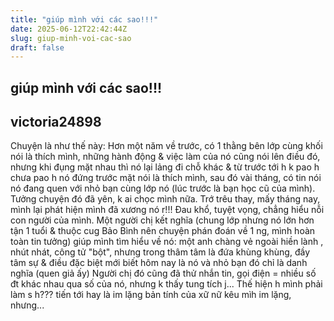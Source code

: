 ```yaml
---
title: "giúp mình với các sao!!!"
date: 2025-06-12T22:42:44Z
slug: giup-minh-voi-cac-sao
draft: false
---
```


## giúp mình với các sao!!!

## victoria24898

Chuyện là như thế này:
Hơn một năm về trước, có 1 thằng bên lớp cùng khối nói là thích mình, những hành động & việc làm của nó cũng nói lên điều đó, nhưng khi đụng mặt nhau thì nó lại lảng đi chỗ khác & từ trước tới h k pao h chưa pao h nó đứng trước mặt nói là thích mình, sau đó vài tháng, có tin nói nó đang quen với nhỏ bạn cùng lớp nó (lúc trước là bạn học cũ của mình). Tưởng chuyện đó đã yên, k ai chọc mình nữa.
Trớ trêu thay, mấy tháng nay, mình lại phát hiện mình đã xương nó r!!! Đau khổ, tuyệt vọng, chẳng hiểu nỗi con người của mình. Một người chị kết nghĩa (chung lớp nhưng nó lớn hơn tận 1 tuổi & thuộc cug Bảo Bình nên chuyện phán đoán về 1 ng, mình hoàn toàn tin tưởng) giúp mình tìm hiểu về nó: một anh chàng vẻ ngoài hiền lành , nhút nhát, công tử "bột", nhưng trong thâm tâm là đứa khùng khùng, đầy tâm sự & điều đặc biệt mới biết hôm nay là nó và nhỏ bạn đó chỉ là danh nghĩa (quen giả ấy)
Người chị đó cũng đã thử nhắn tin, gọi điện = nhiều số đt khác nhau qua số của nó, nhưng k thấy tung tích j...
Thế hiện h mình phải làm s h??? tiến tới hay là im lặng
bản tính của xữ nữ kêu mìh im lặng, nhưng...